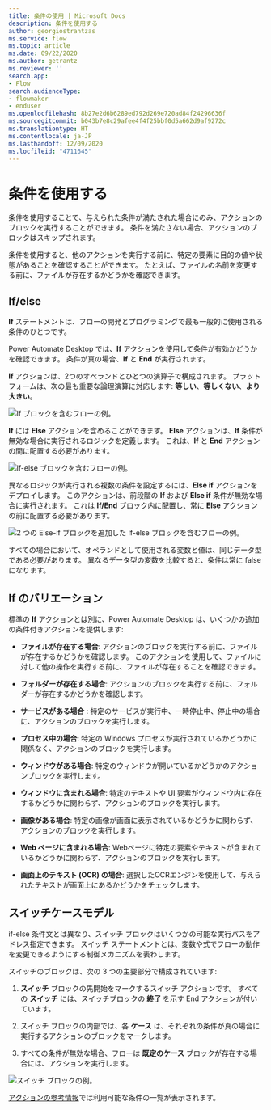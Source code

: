 ```yaml
---
title: 条件の使用 | Microsoft Docs
description: 条件を使用する
author: georgiostrantzas
ms.service: flow
ms.topic: article
ms.date: 09/22/2020
ms.author: getrantz
ms.reviewer: ''
search.app:
- Flow
search.audienceType:
- flowmaker
- enduser
ms.openlocfilehash: 8b27e2d6b6289ed792d269e720ad84f24296636f
ms.sourcegitcommit: b043b7e8c29afee4f4f25bbf0d5a662d9af9272c
ms.translationtype: HT
ms.contentlocale: ja-JP
ms.lasthandoff: 12/09/2020
ms.locfileid: "4711645"
---
```

# <a name="use-conditionals"></a>条件を使用する



条件を使用することで、与えられた条件が満たされた場合にのみ、アクションのブロックを実行することができます。 条件を満たさない場合、アクションのブロックはスキップされます。

条件を使用すると、他のアクションを実行する前に、特定の要素に目的の値や状態があることを確認することができます。 たとえば、ファイルの名前を変更する前に、ファイルが存在するかどうかを確認できます。 

## <a name="ifelse"></a>If/else

**If** ステートメントは、フローの開発とプログラミングで最も一般的に使用される条件のひとつです。  

Power Automate Desktop では、**If** アクションを使用して条件が有効かどうかを確認できます。 条件が真の場合、**If** と **End** が実行されます。

**If** アクションは、2つのオペランドとひとつの演算子で構成されます。 プラットフォームは、次の最も重要な論理演算に対応します: **等しい**、**等しくない**、**より大きい**。

![If ブロックを含むフローの例。](media\if-else\if-block.png)

**If** には **Else** アクションを含めることができます。 **Else** アクションは、**If** 条件が無効な場合に実行されるロジックを定義します。 これは、**If** と **End** アクションの間に配置する必要があります。

![If-else ブロックを含むフローの例。](media\if-else\else-block.png)

 
異なるロジックが実行される複数の条件を設定するには、**Else if** アクションをデプロイします。 このアクションは、前段階の **If** および **Else if** 条件が無効な場合に実行されます。 これは **If/End** ブロック内に配置し、常に **Else** アクションの前に配置する必要があります。

![2 つの Else-if ブロックを追加した If-else ブロックを含むフローの例。](media\if-else\else-if-block.png)

すべての場合において、オペランドとして使用される変数と値は、同じデータ型である必要があります。 異なるデータ型の変数を比較すると、条件は常に false になります。

## <a name="if-variations"></a>If のバリエーション

標準の **If** アクションとは別に、Power Automate Desktop は、いくつかの追加の条件付きアクションを提供します:

- **ファイルが存在する場合**: アクションのブロックを実行する前に、ファイルが存在するかどうかを確認します。 このアクションを使用して、ファイルに対して他の操作を実行する前に、ファイルが存在することを確認できます。

- **フォルダーが存在する場合**: アクションのブロックを実行する前に、フォルダーが存在するかどうかを確認します。

- **サービスがある場合** : 特定のサービスが実行中、一時停止中、停止中の場合に、アクションのブロックを実行します。

- **プロセス中の場合**: 特定の Windows プロセスが実行されているかどうかに関係なく、アクションのブロックを実行します。

- **ウィンドウがある場合**: 特定のウィンドウが開いているかどうかのアクションブロックを実行します。

- **ウィンドウに含まれる場合**: 特定のテキストや UI 要素がウィンドウ内に存在するかどうかに関わらず、アクションのブロックを実行します。

- **画像がある場合**: 特定の画像が画面に表示されているかどうかに関わらず、アクションのブロックを実行します。

- **Web ページに含まれる場合**: Webページに特定の要素やテキストが含まれているかどうかに関わらず、アクションのブロックを実行します。

- **画面上のテキスト (OCR) の場合**: 選択したOCRエンジンを使用して、与えられたテキストが画面上にあるかどうかをチェックします。

## <a name="switch-case-model"></a>スイッチケースモデル

if-else 条件文とは異なり、スイッチ ブロックはいくつかの可能な実行パスをアドレス指定できます。 スイッチ ステートメントとは、変数や式でフローの動作を変更できるようにする制御メカニズムを表わします。

スイッチのブロックは、次の 3 つの主要部分で構成されています:

1. **スイッチ** ブロックの先開始をマークするスイッチ アクションです。 すべての **スイッチ** には、スイッチブロックの **終了** を示す End アクションが付いています。

2. スイッチ ブロックの内部では、各 **ケース** は、それぞれの条件が真の場合に実行するアクションのブロックをマークします。

3. すべての条件が無効な場合、フローは **既定のケース** ブロックが存在する場合には、アクションを実行します。

![スイッチ ブロックの例。](media\switch-case-model\switch.png)

[アクションの参考情報](actions-reference/conditionals.md)では利用可能な条件の一覧が表示されます。
